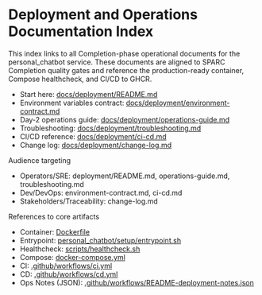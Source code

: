 # Deployment and Operations Documentation Index

This index links to all Completion-phase operational documents for the personal_chatbot service. These documents are aligned to SPARC Completion quality gates and reference the production-ready container, Compose healthcheck, and CI/CD to GHCR.

- Start here: [docs/deployment/README.md](deployment/README.md)
- Environment variables contract: [docs/deployment/environment-contract.md](deployment/environment-contract.md)
- Day-2 operations guide: [docs/deployment/operations-guide.md](deployment/operations-guide.md)
- Troubleshooting: [docs/deployment/troubleshooting.md](deployment/troubleshooting.md)
- CI/CD reference: [docs/deployment/ci-cd.md](deployment/ci-cd.md)
- Change log: [docs/deployment/change-log.md](deployment/change-log.md)

Audience targeting
- Operators/SRE: deployment/README.md, operations-guide.md, troubleshooting.md
- Dev/DevOps: environment-contract.md, ci-cd.md
- Stakeholders/Traceability: change-log.md

References to core artifacts
- Container: [Dockerfile](../Dockerfile)
- Entrypoint: [personal_chatbot/setup/entrypoint.sh](../personal_chatbot/setup/entrypoint.sh)
- Healthcheck: [scripts/healthcheck.sh](../scripts/healthcheck.sh)
- Compose: [docker-compose.yml](../docker-compose.yml)
- CI: [.github/workflows/ci.yml](../.github/workflows/ci.yml)
- CD: [.github/workflows/cd.yml](../.github/workflows/cd.yml)
- Ops Notes (JSON): [.github/workflows/README-deployment-notes.json](../.github/workflows/README-deployment-notes.json)